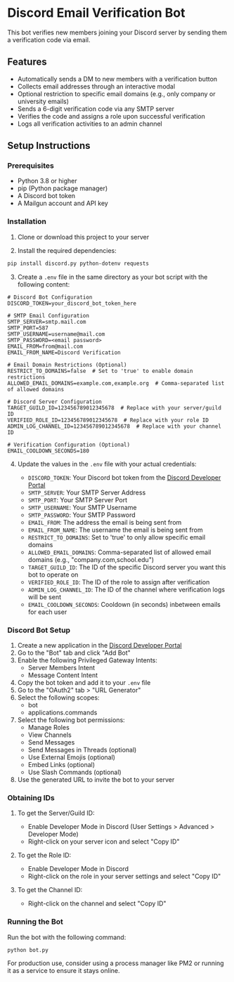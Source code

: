 # Discord Email Verification Bot

This bot verifies new members joining your Discord server by sending them a verification code via email.

## Features

- Automatically sends a DM to new members with a verification button
- Collects email addresses through an interactive modal
- Optional restriction to specific email domains (e.g., only company or university emails)
- Sends a 6-digit verification code via any SMTP server
- Verifies the code and assigns a role upon successful verification
- Logs all verification activities to an admin channel

## Setup Instructions

### Prerequisites

- Python 3.8 or higher
- pip (Python package manager)
- A Discord bot token
- A Mailgun account and API key

### Installation

1. Clone or download this project to your server

2. Install the required dependencies:

```bash
pip install discord.py python-dotenv requests
```

3. Create a `.env` file in the same directory as your bot script with the following content:

```
# Discord Bot Configuration
DISCORD_TOKEN=your_discord_bot_token_here

# SMTP Email Configuration
SMTP_SERVER=smtp.mail.com
SMTP_PORT=587
SMTP_USERNAME=username@mail.com
SMTP_PASSWORD=<email password>
EMAIL_FROM=from@mail.com
EMAIL_FROM_NAME=Discord Verification

# Email Domain Restrictions (Optional)
RESTRICT_TO_DOMAINS=false  # Set to 'true' to enable domain restrictions
ALLOWED_EMAIL_DOMAINS=example.com,example.org  # Comma-separated list of allowed domains

# Discord Server Configuration
TARGET_GUILD_ID=123456789012345678  # Replace with your server/guild ID
VERIFIED_ROLE_ID=123456789012345678  # Replace with your role ID
ADMIN_LOG_CHANNEL_ID=123456789012345678  # Replace with your channel ID

# Verification Configuration (Optional)
EMAIL_COOLDOWN_SECONDS=180
```

4. Update the values in the `.env` file with your actual credentials:

   - `DISCORD_TOKEN`: Your Discord bot token from the [Discord Developer Portal](https://discord.com/developers/applications)
   - `SMTP_SERVER`: Your SMTP Server Address
   - `SMTP_PORT`: Your SMTP Server Port
   - `SMTP_USERNAME`: Your SMTP Username
   - `SMTP_PASSWORD`: Your SMTP Password
   - `EMAIL_FROM`: The address the email is being sent from
   - `EMAIL_FROM_NAME`: The username the email is being sent from
   - `RESTRICT_TO_DOMAINS`: Set to 'true' to only allow specific email domains
   - `ALLOWED_EMAIL_DOMAINS`: Comma-separated list of allowed email domains (e.g., "company.com,school.edu")
   - `TARGET_GUILD_ID`: The ID of the specific Discord server you want this bot to operate on
   - `VERIFIED_ROLE_ID`: The ID of the role to assign after verification
   - `ADMIN_LOG_CHANNEL_ID`: The ID of the channel where verification logs will be sent
   - `EMAIL_COOLDOWN_SECONDS`: Cooldown (in seconds) inbetween emails for each user

### Discord Bot Setup

1. Create a new application in the [Discord Developer Portal](https://discord.com/developers/applications)
2. Go to the "Bot" tab and click "Add Bot"
3. Enable the following Privileged Gateway Intents:
   - Server Members Intent
   - Message Content Intent
4. Copy the bot token and add it to your `.env` file
5. Go to the "OAuth2" tab > "URL Generator"
6. Select the following scopes:
   - bot
   - applications.commands
7. Select the following bot permissions:
   - Manage Roles
   - View Channels
   - Send Messages
   - Send Messages in Threads (optional)
   - Use External Emojis (optional)
   - Embed Links (optional)
   - Use Slash Commands (optional)
8. Use the generated URL to invite the bot to your server

### Obtaining IDs

1. To get the Server/Guild ID:
   - Enable Developer Mode in Discord (User Settings > Advanced > Developer Mode)
   - Right-click on your server icon and select "Copy ID"

2. To get the Role ID:
   - Enable Developer Mode in Discord
   - Right-click on the role in your server settings and select "Copy ID"

3. To get the Channel ID:
   - Right-click on the channel and select "Copy ID"

### Running the Bot

Run the bot with the following command:

```bash
python bot.py
```

For production use, consider using a process manager like PM2 or running it as a service to ensure it stays online.
